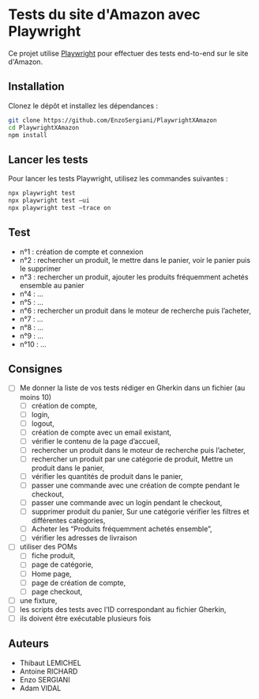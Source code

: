 # Tests du site d'Amazon avec Playwright

Ce projet utilise [Playwright](https://playwright.dev/) pour effectuer des tests end-to-end sur le site d'Amazon.

## Installation

Clonez le dépôt et installez les dépendances :

```sh
git clone https://github.com/EnzoSergiani/PlaywrightXAmazon
cd PlaywrightXAmazon
npm install
```

## Lancer les tests

Pour lancer les tests Playwright, utilisez les commandes suivantes :

```sh
npx playwright test
npx playwright test –ui
npx playwright test –trace on
```

## Test

- n°1 : création de compte et connexion
- n°2 : rechercher un produit, le mettre dans le panier, voir le panier puis le supprimer
- n°3 : rechercher un produit, ajouter les produits fréquemment achetés ensemble au panier
- n°4 : ...
- n°5 : ...
- n°6 : rechercher un produit dans le moteur de recherche puis l’acheter,
- n°7 : ...
- n°8 : ...
- n°9 : ...
- n°10 : ...

## Consignes

- [ ] Me donner la liste de vos tests rédiger en Gherkin dans un fichier (au moins 10)
  - [ ] création de compte,
  - [ ] login,
  - [ ] logout,
  - [ ] création de compte avec un email existant,
  - [ ] vérifier le contenu de la page d’accueil,
  - [ ] rechercher un produit dans le moteur de recherche puis l’acheter,
  - [ ] rechercher un produit par une catégorie de produit, Mettre un produit dans le panier,
  - [ ] vérifier les quantités de produit dans le panier,
  - [ ] passer une commande avec une création de compte pendant le checkout,
  - [ ] passer une commande avec un login pendant le checkout,
  - [ ] supprimer produit du panier, Sur une catégorie vérifier les filtres et différentes catégories,
  - [ ] Acheter les “Produits fréquemment achetés ensemble”,
  - [ ] vérifier les adresses de livraison
- [ ] utiliser des POMs
  - [ ] fiche produit,
  - [ ] page de catégorie,
  - [ ] Home page,
  - [ ] page de création de compte,
  - [ ] page checkout,
- [ ] une fixture,
- [ ] les scripts des tests avec l’ID correspondant au fichier Gherkin,
- [ ] ils doivent être exécutable plusieurs fois

## Auteurs

- Thibaut LEMICHEL
- Antoine RICHARD
- Enzo SERGIANI
- Adam VIDAL
